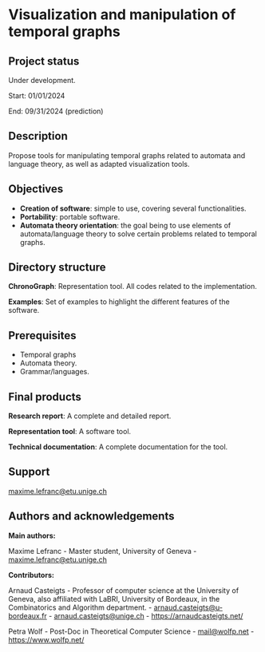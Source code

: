 # Visualization and manipulation of temporal graphs

## Project status

Under development.

Start: 01/01/2024

End: 09/31/2024 (prediction)

## Description

Propose tools for manipulating temporal graphs related to automata and language theory, as well as adapted visualization tools.

## Objectives

- **Creation of software**: simple to use, covering several functionalities.
- **Portability**: portable software.
- **Automata theory orientation**: the goal being to use elements of automata/language theory to solve certain problems related to temporal graphs.

## Directory structure

**ChronoGraph**: Representation tool. All codes related to the implementation.

**Examples**: Set of examples to highlight the different features of the software.

## Prerequisites

- Temporal graphs
- Automata theory.
- Grammar/languages.

## Final products

**Research report**: A complete and detailed report.

**Representation tool**: A software tool.

**Technical documentation**: A complete documentation for the tool.

## Support

maxime.lefranc@etu.unige.ch

## Authors and acknowledgements

**Main authors:**

Maxime Lefranc - Master student, University of Geneva - maxime.lefranc@etu.unige.ch

**Contributors:**

Arnaud Casteigts - Professor of computer science at the University of Geneva, also affiliated with LaBRI, University of Bordeaux, in the Combinatorics and Algorithm department. - arnaud.casteigts@u-bordeaux.fr - arnaud.casteigts@unige.ch - https://arnaudcasteigts.net/

Petra Wolf - Post-Doc in Theoretical Computer Science - mail@wolfp.net - https://www.wolfp.net/